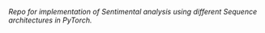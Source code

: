 *Repo for implementation of Sentimental analysis using different Sequence architectures in PyTorch.*